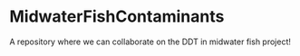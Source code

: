 # MidwaterFishContaminants
A repository where we can collaborate on the DDT in midwater fish project! 
